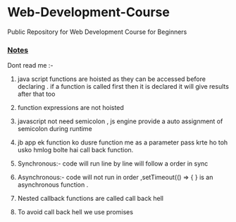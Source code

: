 # Web-Development-Course
Public Repository for Web Development Course for Beginners

### [Notes](https://drive.google.com/drive/u/0/folders/1FsUI7ypzBltgqqXoZ0fZlRPLIFSNgZjb)


Dont read me :-
1. java script functions are hoisted as they can be accessed before declaring . if a function is called first then it is declared it will give results after that too 

2. function expressions are not hoisted 

3. javascript not need semicolon , js engine provide a auto assignment of semicolon during runtime 

4. jb app ek function ko dusre function me as a parameter pass krte ho toh usko hmlog bolte hai call back function.

5. Synchronous:- code will run line by line will follow a order in sync 


6. Asynchronous:- code will not run in order ,setTimeout(() => { } is an asynchronous function .

7. Nested callback functions are called call back hell 

8. To avoid  call back hell we use promises 

